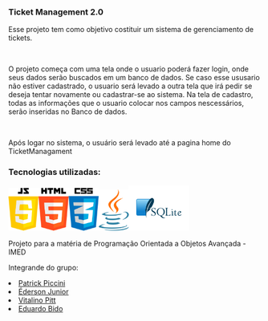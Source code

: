 ### Ticket Management 2.0
<p>Esse projeto tem como objetivo costituir um sistema de gerenciamento de tickets.</p><br>
<p>O projeto começa com uma tela onde o usuario poderá fazer login, onde seus dados serão buscados em um banco de dados. Se caso esse ususario não estiver cadastrado, o usuario será levado a outra tela que irá pedir se deseja tentar novamente ou cadastrar-se ao sistema. Na tela de cadastro, todas as informações que o usuario colocar nos campos nescessários, serão inseridas no Banco de dados. </p> <br>
<p>Após logar no sistema, o usuário será levado até a pagina home do TicketManagament</p>

### Tecnologias utilizadas:

<img src="https://github.com/PatrickPiccini/TicketManagament/blob/main/Icons/JavaScript.png" width="60" /><img src="https://github.com/PatrickPiccini/TicketManagament/blob/main/Icons/Html%205.png"  width="60"  /><img src="https://github.com/PatrickPiccini/TicketManagament/blob/main/Icons/Css3.png" width="60" /><img src= 'https://github.com/PatrickPiccini/TicketManagament/blob/main/Icons/Java.png' width="60px"/><img src= 'https://github.com/PatrickPiccini/TicketManagament/blob/main/Icons/pngegg.png' width="120px"/>
<br>
<p>Projeto para a matéria de Programação Orientada a Objetos Avançada - IMED</p>
<p>Integrande do grupo:</p>
<nav>
    <li><a href="https://github.com/PatrickPiccini">Patrick Piccini</a></li>
    <li><a href="https://github.com/Dunkode">Éderson Junior</a></li>
    <li><a href="https://github.com/VitalinoPitt">Vitalino Pitt</a></li>
    <li><a href="https://github.com/b1d0ws">Eduardo Bido</a></li>
</nav>
